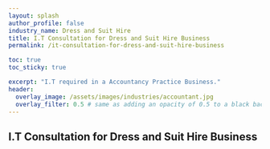 ```yaml
---
layout: splash 
author_profile: false 
industry_name: Dress and Suit Hire
title: I.T Consultation for Dress and Suit Hire Business
permalink: /it-consultation-for-dress-and-suit-hire-business

toc: true
toc_sticky: true

excerpt: "I.T required in a Accountancy Practice Business."
header:
  overlay_image: /assets/images/industries/accountant.jpg
  overlay_filter: 0.5 # same as adding an opacity of 0.5 to a black background
---
```


## I.T Consultation for Dress and Suit Hire Business